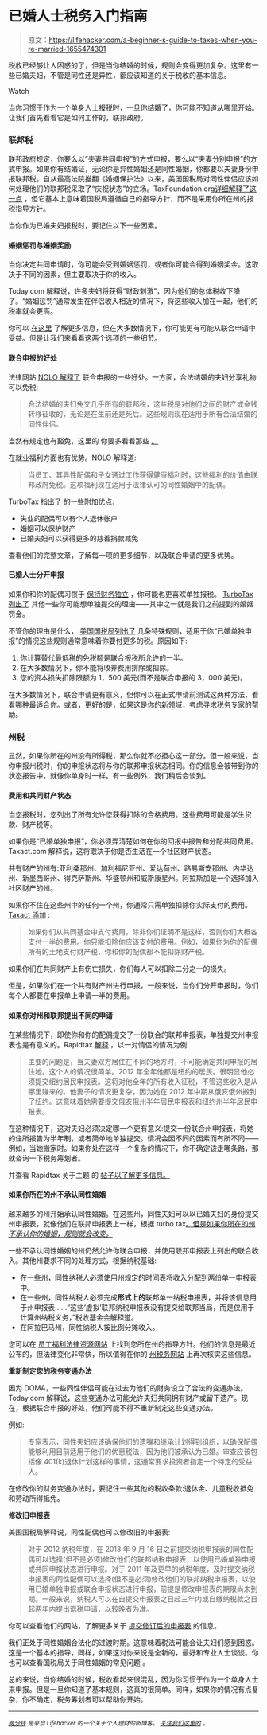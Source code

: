 # 已婚人士税务入门指南

> 原文：<https://lifehacker.com/a-beginner-s-guide-to-taxes-when-you-re-married-1655474301>

税收已经够让人困惑的了，但是当你结婚的时候，规则会变得更加复杂。这里有一些已婚夫妇，不管是同性还是异性，都应该知道的关于税收的基本信息。

Watch

当你习惯于作为一个单身人士报税时，一旦你结婚了，你可能不知道从哪里开始。让我们首先看看它是如何工作的，联邦政府。

### 联邦税

联邦政府规定，你要么以“夫妻共同申报”的方式申报，要么以“夫妻分别申报”的方式申报。如果你有结婚证，无论你是异性婚姻还是同性婚姻，你都要以夫妻身份申报联邦税。自从最高法院推翻《婚姻保护法》以来，美国国税局对同性伴侣应该如何处理他们的联邦税采取了“庆祝状态”的立场。TaxFoundation.org[详细解释了这一点](http://taxfoundation.org/article/irs-issues-state-celebration-guidance-same-sex-couples-further-guidance-24-states-may-be-required) ，但它基本上意味着国税局遵循自己的指导方针，而不是采用你所在州的报税指导方针。

当你作为已婚夫妇报税时，要记住以下一些因素。

#### 婚姻惩罚与婚姻奖励

当你决定共同申请时，你可能会受到婚姻惩罚，或者你可能会得到婚姻奖金。这取决于不同的因素，但主要取决于你的收入。

Today.com 解释说，许多夫妇将获得“财政刺激”，因为他们的总体税收下降了。“婚姻惩罚”通常发生在伴侣收入相近的情况下，将这些收入加在一起，他们的税率就会更高。

你可以 [在这里](http://www.today.com/money/most-common-tax-surprises-same-sex-couples-2D79330791) 了解更多信息，但在大多数情况下，你可能更有可能从联合申请中受益。但是让我们来看看这两个选项的一些细节。

#### 联合申报的好处

法律网站 [NOLO 解释了](http://www.nolo.com/legal-encyclopedia/tax-issues-same-sex-gay-couples-32290.html) 联合申报的一些好处。一方面，合法结婚的夫妇分享礼物可以免税:

> 合法结婚的夫妇免交几乎所有的联邦税，这些税是对他们之间的财产或金钱转移征收的，无论是在生前还是死后。这些规则现在适用于所有合法结婚的同性伴侣。

当然有规定也有豁免，这里的 你要多看看那些 [。](http://www.nolo.com/legal-encyclopedia/estate-gift-tax-faq-29136.html)

在就业福利方面也有优势。NOLO 解释道:

> 当员工、其异性配偶和子女通过工作获得健康福利时，这些福利的价值由联邦政府免税。这项福利现在适用于法律认可的同性婚姻中的配偶。

TurboTax [指出了](https://turbotax.intuit.com/tax-tools/tax-tips/Family/7-Tax-Advantages-of-Getting-Married-/INF17870.html) 的一些附加优点:

*   失业的配偶可以有个人退休帐户
*   婚姻可以保护财产
*   已婚夫妇可以获得更多的慈善捐款减免

查看他们的完整文章，了解每一项的更多细节，以及联合申请的更多优势。

#### 已婚人士分开申报

如果你和你的配偶习惯于 [保持财务独立](https://lifehacker.com/how-to-manage-finances-when-you-re-shacking-up-1546952031) ，你可能也更喜欢单独报税。 [TurboTax 列出了](https://turbotax.intuit.com/tax-tools/tax-tips/Family/When-Married-Filing-Separately-Will-Save-You-Taxes/INF22492.html) 其他一些你可能想单独提交的理由——其中之一就是我们之前提到的婚姻罚金。

不管你的理由是什么， [美国国税局列出了](http://www.irs.gov/publications/p17/ch02.html) 几条特殊规则，适用于你“已婚单独申报”的情况这些规则通常意味着你要付更多的税。原因如下:

1.  你计算替代最低税的免税额是联合报税所允许的一半。
2.  在大多数情况下，你不能将收养费用排除或扣除。
3.  您的资本损失扣除限额为 1，500 美元(而不是联合申报的 3，000 美元)。

在大多数情况下，联合申请更有意义，但你可以在正式申请前测试这两种方法，看看哪种最适合你。或者，更好的是，如果这是你的新领域，考虑寻求税务专家的帮助。

### 州税

显然，如果你所在的州没有所得税，那么你就不必担心这一部分。但一般来说，当你申报州税时，你的申报状态将与你的联邦申报状态相同。你的信息会被带到你的状态报告中，就像你单身时一样。有一些例外，我们稍后会谈到。

#### 费用和共同财产状态

当您报税时，您列出了所有允许您获得扣除的合格费用。这些费用可能是学生贷款、财产税等。

如果你是“已婚单独申报”，你必须弄清楚如何在你的回报中报告和分配共同费用。Taxact.com 解释说，这将取决于你是否生活在一个社区财产状态。

共有财产的州有:亚利桑那州、加利福尼亚州、爱达荷州、路易斯安那州、内华达州、新墨西哥州、得克萨斯州、华盛顿州和威斯康星州。阿拉斯加是一个选择加入社区财产的州。

如果你不住在这些州中的任何一个州，你通常只需单独扣除你实际支付的费用。 [Taxact 添加](http://www.taxact.com/tax-information/tax-topics/q&as-for-recently-married-or-divorced-taxpayers.asp) :

> 如果你们从共同基金中支付费用，除非你们证明不是这样，否则你们大概各支付一半的费用。你只能扣除你应该支付的费用。例如，如果你为你的配偶所有的土地支付财产税，你和你的配偶都不能扣除财产税。

如果你们在共同财产上有伤亡损失，你们每人可以扣除二分之一的损失。

但是，如果你们在一个共有财产州进行申报，一般来说，当你们分开申报时，你们每个人都要在申报单上申请一半的费用。

#### 如果你对州和联邦提出不同的申请

在某些情况下，即使你和你的配偶提交了一份联合的联邦申报表，单独提交州申报表也是有意义的。Rapidtax [解释](http://www.rapidtax.com/blog/how-to-file-taxes-when-your-spouse-lives-in-a-different-state/#.VFe1ivRQ47Z) ，以一对情侣的情况为例:

> 主要的问题是，当夫妻双方居住在不同的地方时，不可能确定共同申报的居住地。这个人的情况很简单。2012 年全年他都是纽约的居民。很明显他必须提交纽约居民申报表。这将对他全年的所有收入征税，不管这些收入是从哪里赚来的。他妻子的情况更复杂，因为她在 2012 年中期从俄亥俄州搬到了纽约。这意味着她需要提交俄亥俄州半年居民申报表和纽约州半年居民申报表。

在这种情况下，这对夫妇必须决定哪一个更有意义:提交一份联合州申报表，将她的住所报告为半年制，或者简单地单独提交。情况会因不同的因素而有所不同——例如，当她搬家时。如果你处在这样一个复杂的情况下，你不确定该走哪条路，那就咨询一下税务筹划者。

并查看 Rapidtax 关于主题 的 [帖子以了解更多信息。](http://www.rapidtax.com/blog/how-to-file-taxes-when-your-spouse-lives-in-a-different-state/#.VFe1ivRQ47Z)

#### 如果你所在的州不承认同性婚姻

越来越多的州开始承认同性婚姻。在这些州，同性夫妇可以以已婚夫妇的身份提交州申报表，就像他们在联邦申报表上一样，根据 turbo tax[。但是如果你所在的州*不承认你的婚姻，规则就会改变。*](https://ttlc.intuit.com/questions/1917998-as-a-same-sex-couple-what-filing-status-should-we-choose-on-our-state-return)

一些不承认同性婚姻的州仍然允许你联合申报，并使用联邦申报表上列出的联合收入。其他州要求不同的处理方式，根据纳税基础:

*   在一些州，同性纳税人必须使用州规定的时间表将收入分配到两份单一申报表中。
*   在一些州，同性纳税人必须完成**形式上的**联邦单一纳税申报表，并将该信息用于州申报表……“这些‘虚拟’联邦纳税申报表没有提交给联邦当局，而是仅用于计算州纳税义务，”税收基金会解释道。
*   在阿拉巴马州，同性纳税人按比例分摊收入。

您可以在 [员工福利法律资源网站](http://benefitsattorney.com/charts/state-taxes-and-married-same-sex-couples/) 上找到您所在州的指导方针。他们的信息是最近公布的，但法律变化非常快，所以值得在你的 [州税务网站](http://www.irs.gov/Businesses/Small-Businesses-&-Self-Employed/State-Links-1) 上再次核实这些信息。

**重新制定您的税务变通办法**

因为 DOMA，一些同性伴侣可能在过去为他们的财务设立了合法的变通办法。Today.com 解释说，这些变通办法可能允许夫妇共同拥有财产或留下遗产。现在，根据联合申报的好处，他们可能不得不重新制定这些变通办法。

例如:

> 专家表示，同性夫妇应该确保他们的遗嘱和继承计划得到组织，以确保配偶能够利用目前适用于他们的优惠税法，因为他们被承认为已婚。审查应该包括像 401(k)退休计划这样的事情，这通常要求投资者指定一个特定的受益人。

在修改你的财务变通办法时，要记住一些其他的税收条款:退休金、儿童税收抵免和劳动所得抵免。

**修改旧申报表**

美国国税局解释说，同性配偶也可以修改旧的申报表:

> 对于 2012 纳税年度，在 2013 年 9 月 16 日之前提交纳税申报表的同性配偶可以选择(但不是必须)修改他们的联邦纳税申报表，以使用已婚单独申报或共同申报状态进行申报。对于 2011 年及更早的纳税年度，及时提交纳税申报表的同性配偶可以选择(但不是必须)修改他们的联邦纳税申报表，以使用已婚单独申报或联合申报状态进行申报，前提是修改申报表的期限尚未到期。一般来说，纳税人可以在自提交申报表之日起三年内或自缴纳税款之日起两年内提出退税申请，以较晚者为准。

你可以查看他们的网站，了解更多关于 [提交修订后的申报表](http://www.irs.gov/taxtopics/tc308.html) 的信息。

我们正处于同性婚姻合法化的过渡时期。这意味着税法可能会让夫妇们感到困惑。这是一个基本的指导，同样，如果这对你来说是全新的，最好和专业人士谈谈。你也可以查看国税局关于同性婚姻的常见问题 。

总的来说，当你结婚的时候，税收看起来很混乱，因为你习惯于作为一个单身人士来申报。但是一旦你知道了基本规则，这真的很简单。同样，如果你的情况有点复杂，你不确定，税务筹划者可以帮助你开始。

* * *

[*<small>两分钱</small>*](http://twocents.lifehacker.com/) *<small>是来自 Lifehacker 的一个关于个人理财的新博客。</small>* [*<small>关注我们这里的</small>*](https://twitter.com/TwoCentsLH) <small>*。*</small>
